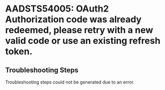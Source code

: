 # AADSTS54005: OAuth2 Authorization code was already redeemed, please retry with a new valid code or use an existing refresh token.


## Troubleshooting Steps
Troubleshooting steps could not be generated due to an error.